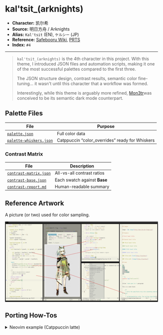 # kal'tsit_(arknights)

- **Character:** 凯尔希
- **Source:** 明日方舟 / Arknights
- **Alias:** `Kal'tsit` (EN), `ケルシー` (JP)
- **Reference:** [Safebooru Wiki](<https://safebooru.donmai.us/wiki_pages/arknights_kaltsit>), [PRTS](https://prts.wiki/w/%E5%87%AF%E5%B0%94%E5%B8%8C)
- **Index:** `#4`

---

> `kal'tsit_(arknights)` is the 4th character in this project. With this theme, I introduced JSON files and automation scripts, making it one of the most successful palettes compared to the first three.
>
> The JSON structure design, contrast results, semantic color fine-tuning... it wasn't until this character that a workflow was formed.
>
> Interestingly, while this theme is arguably more refined, [Mon3tr](../arknights-mon3tr/README.md)was conceived to be its semantic dark mode counterpart.

## Palette Files

| File                                                            | Purpose                                         |
| --------------------------------------------------------------- | ----------------------------------------------- |
| [`palette.json`](./palette.json)                                | Full color data                                 |
| [`palette-whiskers.json`](./palette-whiskers.json)              | Catppuccin “color_overrides” ready for Whiskers |

### Contrast Matrix

| File                                             | Description                  |
| ------------------------------------------------ | ---------------------------- |
| [`contrast-matrix.json`](./contrast/contrast-matrix.json) | All-vs-all contrast ratios   |
| [`contrast-base.json`](./contrast/contrast-base.json)     | Each swatch against **Base** |
| [`contrast-report.md`](./contrast/contrast-report.md)     | Human-readable summary       |

## Reference Artwork
 
A picture (or two) used for color sampling.
 
![sample](./assets/sample.png)

## Porting How-Tos
 
<details>
<summary>Neovim example (Catppuccin latte)</summary>

```lua
require("catppuccin").setup {
    color_overrides = {
        latte = {
        rosewater= "#B58F8F",
        flamingo = "#C28483",
        pink     = "#C180A9",
        mauve    = "#AA84DA",
        red      = "#D35B5B",
        maroon   = "#B24444",
        peach    = "#C38E66",
        yellow   = "#9C9E2F",
        green    = "#77A05E",
        sky      = "#5D9DB8",
        sapphire = "#359FBD",
        blue     = "#4F83E3",
        lavender = "#8D91E5",
        text     = "#4C4B50",
        subtext0 = "#6C6B6C",
        subtext1 = "#5C5B5E",
        base     = "#F5F4E5",
        mantle   = "#ECECDF",
        crust    = "#E2E3D8",
        surface0 = "#D2D3CA",
        surface1 = "#C2C3BC",
        surface2 = "#B2B3AE",
        overlay0 = "#A2A3A0",
        overlay1 = "#929291",
        overlay2 = "#828283",
        },
    }
}```

</details>
